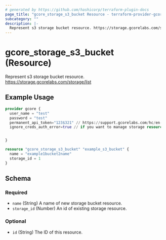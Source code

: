 ```yaml
---
# generated by https://github.com/hashicorp/terraform-plugin-docs
page_title: "gcore_storage_s3_bucket Resource - terraform-provider-gcorelabs"
subcategory: ""
description: |-
  Represent s3 storage bucket resource. https://storage.gcorelabs.com/storage/list
---
```


# gcore_storage_s3_bucket (Resource)

Represent s3 storage bucket resource. https://storage.gcorelabs.com/storage/list

## Example Usage

```terraform
provider gcore {
  user_name = "test"
  password = "test"
  permanent_api_token="123$321" // https://support.gcorelabs.com/hc/en-us/articles/360018625617-API-tokens
  ignore_creds_auth_error=true // if you want to manage storage resource only and provide permanent_api_token without user_name & password


}

resource "gcore_storage_s3_bucket" "example_s3_bucket" {
  name = "example1bucket2name"
  storage_id = 1
}
```

<!-- schema generated by tfplugindocs -->
## Schema

### Required

- `name` (String) A name of new storage bucket resource.
- `storage_id` (Number) An id of existing storage resource.

### Optional

- `id` (String) The ID of this resource.


